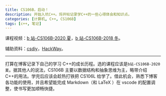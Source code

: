 ```yaml
---
title: CS106B，启动！
description: 开始入坑C++。将开帖记录学C++的一些心得体会和知识点。
categories: [计算机, C++, CS106B]
tags: [c++, 笔记]
---
```


课程视频：[b 站-CS106B-2020 夏](https://www.bilibili.com/video/BV1Hr4y137Do/?vd_source=4efd33acadc20776930caf2353235a75)，[b 站-CS106B-2018 冬](https://www.bilibili.com/video/BV1G7411k7jG/?vd_source=4efd33acadc20776930caf2353235a75)。

辅助资料：[csdiy](https://csdiy.wiki/%E7%BC%96%E7%A8%8B%E5%85%A5%E9%97%A8/CS106B_CS106X/)，[HackWay](https://hackway.org/docs/cs/freshman/cpp/cs106b)。

---

打算在博客记录下自己的学习 C++的成长历程。选的课程应该是`b站-CS106B-2020夏`。据其他人的说法，CS106B 主要以数据结构和抽象思维为主，略带介绍 C++的用法。学完后应该会趁热打铁把 CS106L 给学了。借此机会，熟悉下博客各功能的使用，并且希望能完成 Markdown（和 LaTeX ）在 vscode 的配置调整，使书写更加顺畅快捷。
